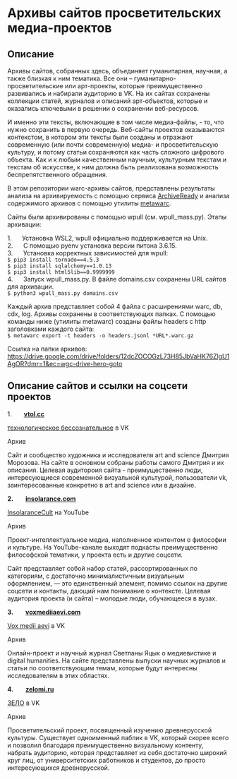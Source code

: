 # Архивы сайтов просветительских медиа-проектов

## **Описание**

Архивы сайтов, собранных здесь, объединяет гуманитарная, научная, а также близкая к ним тематика. Все они – гуманитарно-просветительские или арт-проекты, которые преимущественно развивались и набирали аудиторию в VK. На их сайтах сохранены коллекции статей, журналов и описаний арт-объектов, которые и оказались ключевыми в решении о сохранении веб-ресурсов.  
  
И именно эти тексты, включающие в том числе медиа-файлы, - то, что нужно сохранить в первую очередь. Веб-сайты проектов оказываются контекстом, в котором эти тексты были созданы и отражают современную (или почти современную) медиа- и просветительскую культуру, и потому статьи сохраняются как часть сложного цифрового объекта. Как и к любым качественным научным, культурным текстам и текстам об искусстве, к ним должна быть реализована возможность беспрепятственного обращения.  
  
В этом репозитории warc-архивы сайтов, представлены результаты анализа на архивируемость с помощью сервиса [ArchiveReady](https://archiveready.com/) и анализа содержимого архивов с помощью утилиты [metawarc](https://github.com/datacoon/metawarc).  

Сайты были архивированы с помощью wpull (см. wpull_mass.py). Этапы архивации:  

1.      Установка WSL2, wpull официально поддерживается на Unix.   \
2.      С помощью pyenv установка версии питона 3.6.15.  \
3.      Установка корректных зависимостей для wpull: \
		`$ pip3 install tornado==4.5.3` \
		`$ pip3 install sqlalchemy==1.0.13` \
		`$ pip3 install html5lib==0.9999999` \
4.      Запуск wpull_mass.py. В файле domains.csv сохранены URL сайтов для архивации. \
		`$ python3 wpull_mass.py domains.csv` 
		
Каждый архив представляет собой 4 файла с расширениями warc, db, cdx, log. Архивы сохранены в соответствующих папках. 
С помощью команды ниже (утилиты metawarc) созданы файлы headers с http заголовками каждого сайта: \
`$ metawarc export -t headers -o headers.jsonl *URL*.warc.gz`

Ссылка на папки архивов: https://drive.google.com/drive/folders/12dcZOCOGzL73H85JbVaHK76ZlgU1AgOR?dmr=1&ec=wgc-drive-hero-goto

## **Описание сайтов и ссылки на соцсети проектов**

1.       [**vtol**.**cc**](https://vtol.cc/)

[технологическое бессознательное](https://vk.com/public150122177) в VK

Архив

Сайт и сообщество художника и исследователя art and science Дмитрия Морозова. На сайте в основном собраны работы самого Дмитрия и их описания. Целевая аудитороия сайта - преимущественно люди, интересующиеся современной визуальной культурой, пользователи vk, заинтересованные конкретно в art and science или в дизайне.

**2.**       [**insolarance.com**](https://insolarance.com/)

[InsolaranceCult](https://www.youtube.com/c/InsolaranceCult) на YouTube

Архив

Проект-интеллектуальное медиа, наполненное контентом о философии и культуре. На YouTube-канале выходят подкасты преимущественно философской тематики, у проекта есть и другие соцсети.

Сайт представляет собой набор статей, рассортированных по категориям, с достаточно минималистичным визуальным оформлением, — это единственный элемент, помимо ссылок на другие соцсети и контакты, дающий нам понимание о контексте. Целевая аудитория проекта (и сайта) – молодые люди, обучающееся в вузах.

**3.**       [**voxmediiaevi.com**](https://voxmediiaevi.com/)

[Vox medii aevi](https://vk.com/voxmediiaevi) в VK

Архив

Онлайн-проект и научный журнал Светланы Яцык о медиевистике и digital humanities. На сайте представлены выпуски научных журналов и статьи по соответствующим темам, которые будут интересны исследователям в этих областях.

**4.**       [**zelomi.ru**](https://zelomi.ru/)

[ЗЕЛО](zelomiru) в VK

Архив

Просветительский проект, посвященный изучению древнерусской культуры. Существует одноименный паблик в VK, который скорее всего и позволил благодаря преимущественно визуальному контенту, набрать аудиторию, которая представляет из себя достаточно широкий круг лиц, от университетских работников и студентов, до просто интересующихся древнерусской.
